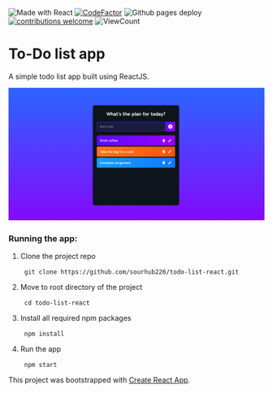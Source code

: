 ![Made with React](https://img.shields.io/badge/React-20232A?style=flat&logo=react&logoColor=61DAFB)
[![CodeFactor](https://www.codefactor.io/repository/github/sourhub226/todo-list-react/badge)](https://www.codefactor.io/repository/github/sourhub226/todo-list-react)
![Github pages deploy](https://github.com/sourhub226/todo-list-react/actions/workflows/main.yml/badge.svg)
[![contributions welcome](https://img.shields.io/badge/contributions-welcome-brightgreen.svg?style=flat)](https://github.com/sourhub226/todo-list-react/issues)
![ViewCount](https://views.whatilearened.today/views/github/sourhub226/todo-list-react.svg)


# To-Do list app

A simple todo list app built using ReactJS.

![screenshot](app-screenshot.png) 

### Running the app: 
1. Clone the project repo

        git clone https://github.com/sourhub226/todo-list-react.git
 
2. Move to root directory of the project 

        cd todo-list-react
        
3. Install all required npm packages

        npm install
    
4. Run the app

        npm start

This project was bootstrapped with [Create React App](https://github.com/facebook/create-react-app).
